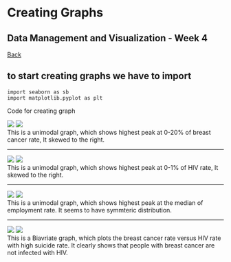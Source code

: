# Creating Graphs

## Data Management and Visualization - Week 4  

[Back](readme.md)

## to start creating graphs we have to import
```
import seaborn as sb
import matplotlib.pyplot as plt
```
     
Code for creating graph   
   
![](https://snipboard.io/ZjsgUW.jpg)
![](https://snipboard.io/acYsUd.jpg)   
This is a unimodal graph, which shows highest peak at 0-20% of breast cancer rate, It skewed to the right.   
   
---   
   
![](https://snipboard.io/DFE5m4.jpg)
![](https://snipboard.io/G54CWK.jpg)    
This is a unimodal graph, which shows highest peak at 0-1% of HIV rate, It skewed to the right.   
   
---   
   
![](https://snipboard.io/3mFDoY.jpg)
![](https://snipboard.io/8kWIx2.jpg)    
This is a unimodal graph, which shows highest peak at the median of employment rate. It seems to have symmteric distribution.   
   
---   
   
![](https://snipboard.io/rdzGKQ.jpg)
![](https://snipboard.io/jNqTFv.jpg)   
This is a Biavriate graph, which plots the breast cancer rate versus HIV rate with high suicide rate. It clearly shows that people with  breast cancer are not infected with HIV.
